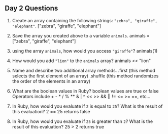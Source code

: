 ## Day 2 Questions

1. Create an array containing the following strings: `"zebra", "giraffe", "elephant"`.
["zebra", "giraffe", "elephant"]

1. Save the array you created above to a variable `animals`.
animals = ["zebra", "giraffe", "elephant"]

1. using the array `animals`, how would you access `"giraffe"`?
animals(1)

1. How would you add `"lion"` to the `animals` array?
animals << "lion"

1. Name and describe two additional array methods.
.first (this method selects the first element of an array)
.shuffle (this method randomizes the order of the elements in an array)

1. What are the boolean values in Ruby?
boolean values are true or false
Operators include + - * / % ** & | ^ << >> && || != <= >= ==, etc...

1. In Ruby, how would you evaluate if `2` is equal to `25`? What is the result of this evaluation?
2 == 25
returns false

1. In Ruby, how would you evaluate if `25` is greater than `2`? What is the result of this evaluation?
25 > 2
returns true
